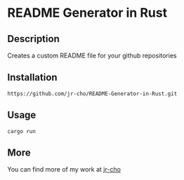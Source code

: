 # README Generator in Rust

## Description
Creates a custom README file for your github repositories

## Installation
```
https://github.com/jr-cho/README-Generator-in-Rust.git
```

## Usage
```
cargo run
```

## More
You can find more of my work at [jr-cho](https://github.com/jr-cho)
